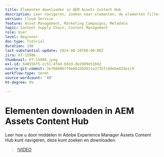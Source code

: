```yaml
---
title: Elementen downloaden in AEM Assets Content Hub
description: Leer navigeren, zoeken naar elementen, de elementen filteren en ze downloaden in Adobe Experience Manager Assets Content Hub.
version: Cloud Service
feature: Asset Management, Marketing Campaigns, Metadata
topic: Content Supply Chain, Content Management
role: User
level: Beginner
doc-type: Tutorial
duration: 196
last-substantial-update: 2024-08-28T00:00:00Z
jira: KT-15986
thumbnail: KT-15986.jpeg
exl-id: b48556f5-cc51-4f4d-b02d-de2909e51b02
source-git-commit: 3e7668067f9e001b92011a3735fc8debe829e1c9
workflow-type: tm+mt
source-wordcount: '49'
ht-degree: 0%

---
```


# Elementen downloaden in AEM Assets Content Hub

Leer hoe u door middelen in Adobe Experience Manager Assets Content Hub kunt navigeren, deze kunt zoeken en downloaden.

>[!VIDEO](https://video.tv.adobe.com/v/3433135/?learn=on)
